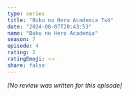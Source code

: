 ```yaml
---
type: series
title: "Boku no Hero Academia 7x4"
date: "2024-08-07T20:43:53"
name: "Boku no Hero Academia"
season: 7
episode: 4
rating: 2
ratingEmoji: ⭐️⭐️
share: false
---
```


_[No review was written for this episode]_
